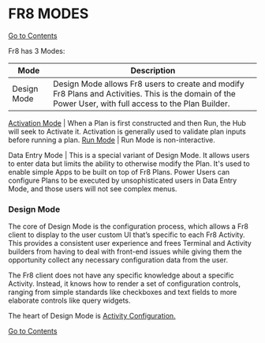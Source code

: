 # FR8 MODES

[Go to Contents](https://github.com/Fr8org/Fr8Core/blob/master/Docs/Home.md)  
 
 Fr8 has 3 Modes:

  Mode | Description   
  --- | ----   
   Design Mode | Design  Mode allows Fr8 users to create and modify Fr8 Plans and Activities. This is the domain of the Power User, with full access to the Plan Builder.   

 [Activation Mode](https://github.com/Fr8org/Fr8Core/blob/master/Docs/ForDevelopers/OperatingConcepts/PlansActivationAndRunning.md) | When a Plan is first constructed and then Run, the Hub will seek to Activate it. Activation is generally used to validate plan inputs before running a plan. 
 [Run Mode](https://github.com/Fr8org/Fr8Core/blob/master/Docs/ForDevelopers/OperatingConcepts/PlansActivationAndRunning.md) | Run Mode is non-interactive.   
 
   Data Entry Mode | This is a special variant of Design Mode. It allows users to enter data but limits the ability to otherwise modify the Plan. It's used to enable simple Apps to be built on top of Fr8 Plans.  Power Users can configure Plans to be executed by unsophisticated users in Data Entry Mode, and those users will not see complex menus. 
 
### Design Mode

The core of Design Mode is the configuration process, which allows a Fr8 client to display to the user custom UI that’s specific to each Fr8 Activity. This provides a consistent user experience and frees Terminal and Activity builders from having to deal with front-end issues while giving them the opportunity collect any necessary configuration data from the user.

The Fr8 client does not have any specific knowledge about a specific Activity. Instead, it knows how to render a set of configuration controls, ranging from simple standards like checkboxes and text fields to more elaborate controls like query widgets.

The heart of Design Mode is [Activity Configuration.](https://github.com/Fr8org/Fr8Core/blob/master/Docs/ForDevelopers/OperatingConcepts/ActivityConfiguration.md)

[Go to Contents](https://github.com/Fr8org/Fr8Core/blob/master/Docs/Home.md)  
